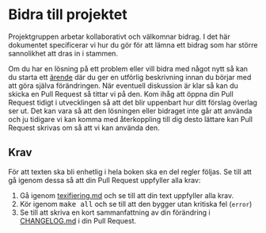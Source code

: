 Bidra till projektet
====================
Projektgruppen arbetar kollaborativt och välkomnar bidrag.
I det här dokumentet specificerar vi hur du gör för att lämna ett bidrag som har
större sannolikhet att dras in i stammen.

Om du har en lösning på ett problem eller vill bidra med något nytt så kan du
starta ett [ärende](https://github.com/SverigesSandareamatorer/SSA-Akademin/issues)
där du ger en utförlig beskrivning innan du börjar med att göra själva
förändringen.
När eventuell diskussion är klar så kan du skicka en Pull Request så tittar vi
på den.
Kom ihåg att öppna din Pull Request tidigt i utvecklingen så att det blir
uppenbart hur ditt förslag överlag ser ut.
Det kan vara så att den lösningen eller bidraget inte går att använda och ju
tidigare vi kan komma med återkoppling till dig desto lättare kan Pull Request
skrivas om så att vi kan använda den.

Krav
----

För att texten ska bli enhetlig i hela boken ska en del regler följas. Se till att
gå igenom dessa så att din Pull Request uppfyller alla krav:
1. Gå igenom [texifiering.md](../texifiering.md) och se till att din text
   uppfyller alla krav.
2. Kör igenom <kbd>make all</kbd> och se till att den bygger utan kritiska fel (`error`)
3. Se till att skriva en kort sammanfattning av din förändring i
   [CHANGELOG.md](../CHANGELOG.md) i din Pull Request.
